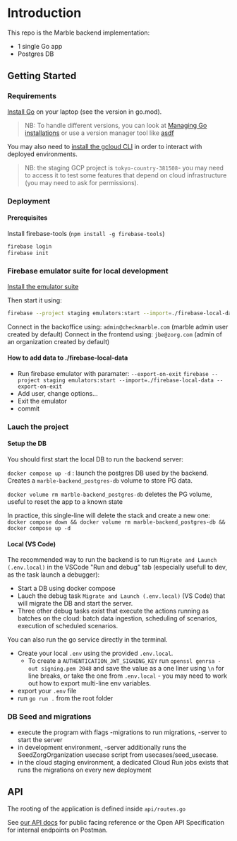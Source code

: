 # Introduction

This repo is the Marble backend implementation:

- 1 single Go app
- Postgres DB

## Getting Started

### Requirements

[Install Go](https://go.dev/doc/install) on your laptop (see the version in go.mod).

> NB: To handle different versions, you can look at [Managing Go installations](https://go.dev/doc/manage-install) or use a version manager tool like [asdf](https://github.com/kennyp/asdf-golang)

You may also need to [install the gcloud CLI](https://cloud.google.com/sdk/docs/install) in order to interact with deployed environments.

> NB: the staging GCP project is `tokyo-country-381508`- you may need to access it to test some features that depend on cloud infrastructure (you may need to ask for permissions).

### Deployment

#### Prerequisites

Install firebase-tools (`npm install -g firebase-tools`)

```sh
firebase login
firebase init
```

### Firebase emulator suite for local development

[Install the emulator suite](https://firebase.google.com/docs/emulator-suite)

Then start it using:

```sh
firebase --project staging emulators:start --import=./firebase-local-data
```

Connect in the backoffice using: `admin@checkmarble.com` (marble admin user created by default)
Connect in the frontend using: `jbe@zorg.com` (admin of an organization created by default)

#### How to add data to ./firebase-local-data

- Run firebase emulator with paramater: `--export-on-exit`
  `firebase --project staging emulators:start --import=./firebase-local-data --export-on-exit`
- Add user, change options...
- Exit the emulator
- commit

### Lauch the project

#### Setup the DB

You should first start the local DB to run the backend server:

`docker compose up -d` : launch the postgres DB used by the backend.
Creates a `marble-backend_postgres-db` volume to store PG data.

`docker volume rm marble-backend_postgres-db` deletes the PG volume, useful to reset the app to a known state

In practice, this single-line will delete the stack and create a new one:
`docker compose down && docker volume rm marble-backend_postgres-db && docker compose up -d`

#### Local (VS Code)

The recommended way to run the backend is to run `Migrate and Launch (.env.local)` in the VSCode "Run and debug" tab (especially usefull to dev, as the task launch a debugger):

- Start a DB using docker compose
- Lauch the debug task `Migrate and Launch (.env.local)` (VS Code) that will migrate the DB and start the server.
- Three other debug tasks exist that execute the actions running as batches on the cloud: batch data ingestion, scheduling of scenarios, execution of scheduled scenarios.

You can also run the go service directly in the terminal.

- Create your local `.env` using the provided `.env.local`.
  - To create a `AUTHENTICATION_JWT_SIGNING_KEY` run `openssl genrsa -out signing.pem 2048` and save the value as a one liner using `\n` for line breaks, or take the one from `.env.local` - you may need to work out how to export multi-line env variables.
- export your `.env` file
- run `go run .` from the root folder

### DB Seed and migrations

- execute the program with flags -migrations to run migrations, -server to start the server
- in development environment, -server additionally runs the SeedZorgOrganization usecase script from usecases/seed_usecase.
- in the cloud staging environment, a dedicated Cloud Run jobs exists that runs the migrations on every new deployment

## API

The rooting of the application is defined inside `api/routes.go`

See [our API docs](https://docs.checkmarble.com/reference/introduction-1) for public facing reference or the Open API Specification for internal endpoints on Postman.
